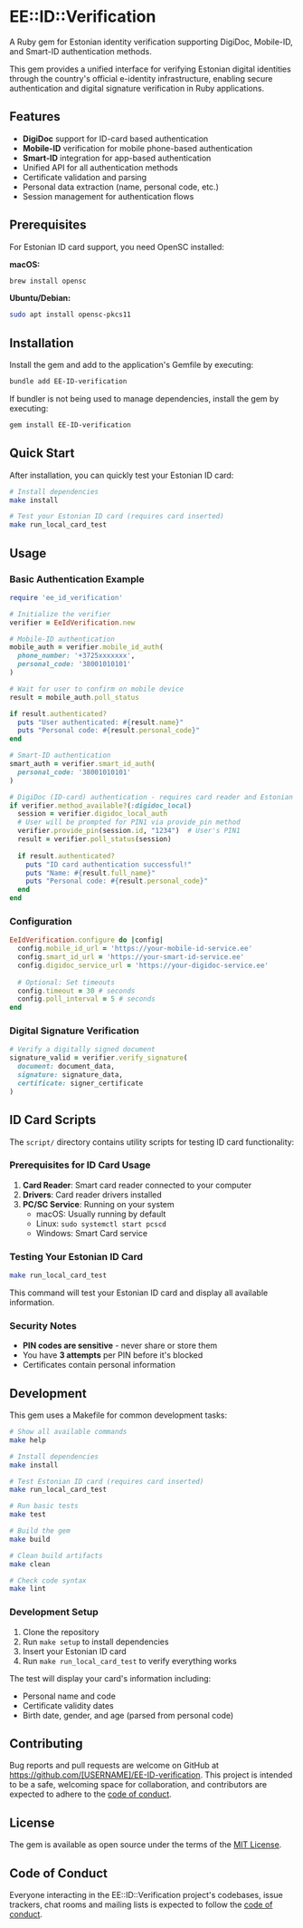 # EE::ID::Verification

A Ruby gem for Estonian identity verification supporting DigiDoc, Mobile-ID, and Smart-ID authentication methods.

This gem provides a unified interface for verifying Estonian digital identities through the country's official e-identity infrastructure, enabling secure authentication and digital signature verification in Ruby applications.

## Features

- **DigiDoc** support for ID-card based authentication
- **Mobile-ID** verification for mobile phone-based authentication
- **Smart-ID** integration for app-based authentication
- Unified API for all authentication methods
- Certificate validation and parsing
- Personal data extraction (name, personal code, etc.)
- Session management for authentication flows

## Prerequisites

For Estonian ID card support, you need OpenSC installed:

**macOS:**
```bash
brew install opensc
```

**Ubuntu/Debian:**
```bash
sudo apt install opensc-pkcs11
```

## Installation

Install the gem and add to the application's Gemfile by executing:

```bash
bundle add EE-ID-verification
```

If bundler is not being used to manage dependencies, install the gem by executing:

```bash
gem install EE-ID-verification
```

## Quick Start

After installation, you can quickly test your Estonian ID card:

```bash
# Install dependencies
make install

# Test your Estonian ID card (requires card inserted)
make run_local_card_test
```

## Usage

### Basic Authentication Example

```ruby
require 'ee_id_verification'

# Initialize the verifier
verifier = EeIdVerification.new

# Mobile-ID authentication
mobile_auth = verifier.mobile_id_auth(
  phone_number: '+3725xxxxxxx',
  personal_code: '38001010101'
)

# Wait for user to confirm on mobile device
result = mobile_auth.poll_status

if result.authenticated?
  puts "User authenticated: #{result.name}"
  puts "Personal code: #{result.personal_code}"
end

# Smart-ID authentication
smart_auth = verifier.smart_id_auth(
  personal_code: '38001010101'
)

# DigiDoc (ID-card) authentication - requires card reader and Estonian ID card
if verifier.method_available?(:digidoc_local)
  session = verifier.digidoc_local_auth
  # User will be prompted for PIN1 via provide_pin method
  verifier.provide_pin(session.id, "1234")  # User's PIN1
  result = verifier.poll_status(session)
  
  if result.authenticated?
    puts "ID card authentication successful!"
    puts "Name: #{result.full_name}"
    puts "Personal code: #{result.personal_code}"
  end
end
```

### Configuration

```ruby
EeIdVerification.configure do |config|
  config.mobile_id_url = 'https://your-mobile-id-service.ee'
  config.smart_id_url = 'https://your-smart-id-service.ee'
  config.digidoc_service_url = 'https://your-digidoc-service.ee'
  
  # Optional: Set timeouts
  config.timeout = 30 # seconds
  config.poll_interval = 5 # seconds
end
```

### Digital Signature Verification

```ruby
# Verify a digitally signed document
signature_valid = verifier.verify_signature(
  document: document_data,
  signature: signature_data,
  certificate: signer_certificate
)
```

## ID Card Scripts

The `script/` directory contains utility scripts for testing ID card functionality:

### Prerequisites for ID Card Usage

1. **Card Reader**: Smart card reader connected to your computer
2. **Drivers**: Card reader drivers installed
3. **PC/SC Service**: Running on your system
   - macOS: Usually running by default
   - Linux: `sudo systemctl start pcscd`
   - Windows: Smart Card service

### Testing Your Estonian ID Card

```bash
make run_local_card_test
```
This command will test your Estonian ID card and display all available information.

### Security Notes
- **PIN codes are sensitive** - never share or store them
- You have **3 attempts** per PIN before it's blocked
- Certificates contain personal information

## Development

This gem uses a Makefile for common development tasks:

```bash
# Show all available commands
make help

# Install dependencies
make install

# Test Estonian ID card (requires card inserted)
make run_local_card_test

# Run basic tests
make test

# Build the gem
make build

# Clean build artifacts
make clean

# Check code syntax
make lint
```

### Development Setup

1. Clone the repository
2. Run `make setup` to install dependencies
3. Insert your Estonian ID card
4. Run `make run_local_card_test` to verify everything works

The test will display your card's information including:
- Personal name and code
- Certificate validity dates
- Birth date, gender, and age (parsed from personal code)

## Contributing

Bug reports and pull requests are welcome on GitHub at https://github.com/[USERNAME]/EE-ID-verification. This project is intended to be a safe, welcoming space for collaboration, and contributors are expected to adhere to the [code of conduct](https://github.com/[USERNAME]/EE-ID-verification/blob/master/CODE_OF_CONDUCT.md).

## License

The gem is available as open source under the terms of the [MIT License](https://opensource.org/licenses/MIT).

## Code of Conduct

Everyone interacting in the EE::ID::Verification project's codebases, issue trackers, chat rooms and mailing lists is expected to follow the [code of conduct](https://github.com/[USERNAME]/EE-ID-verification/blob/master/CODE_OF_CONDUCT.md).